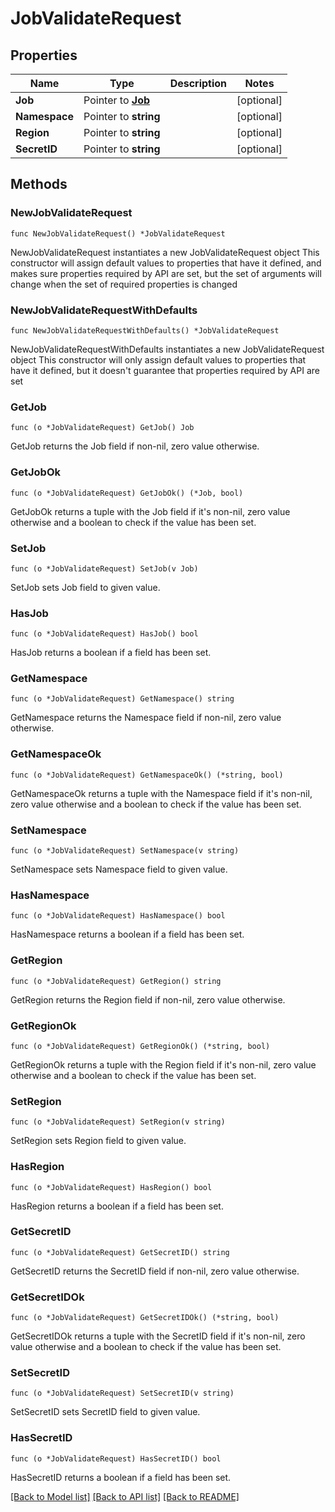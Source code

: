 # JobValidateRequest

## Properties

Name | Type | Description | Notes
------------ | ------------- | ------------- | -------------
**Job** | Pointer to [**Job**](Job.md) |  | [optional] 
**Namespace** | Pointer to **string** |  | [optional] 
**Region** | Pointer to **string** |  | [optional] 
**SecretID** | Pointer to **string** |  | [optional] 

## Methods

### NewJobValidateRequest

`func NewJobValidateRequest() *JobValidateRequest`

NewJobValidateRequest instantiates a new JobValidateRequest object
This constructor will assign default values to properties that have it defined,
and makes sure properties required by API are set, but the set of arguments
will change when the set of required properties is changed

### NewJobValidateRequestWithDefaults

`func NewJobValidateRequestWithDefaults() *JobValidateRequest`

NewJobValidateRequestWithDefaults instantiates a new JobValidateRequest object
This constructor will only assign default values to properties that have it defined,
but it doesn't guarantee that properties required by API are set

### GetJob

`func (o *JobValidateRequest) GetJob() Job`

GetJob returns the Job field if non-nil, zero value otherwise.

### GetJobOk

`func (o *JobValidateRequest) GetJobOk() (*Job, bool)`

GetJobOk returns a tuple with the Job field if it's non-nil, zero value otherwise
and a boolean to check if the value has been set.

### SetJob

`func (o *JobValidateRequest) SetJob(v Job)`

SetJob sets Job field to given value.

### HasJob

`func (o *JobValidateRequest) HasJob() bool`

HasJob returns a boolean if a field has been set.

### GetNamespace

`func (o *JobValidateRequest) GetNamespace() string`

GetNamespace returns the Namespace field if non-nil, zero value otherwise.

### GetNamespaceOk

`func (o *JobValidateRequest) GetNamespaceOk() (*string, bool)`

GetNamespaceOk returns a tuple with the Namespace field if it's non-nil, zero value otherwise
and a boolean to check if the value has been set.

### SetNamespace

`func (o *JobValidateRequest) SetNamespace(v string)`

SetNamespace sets Namespace field to given value.

### HasNamespace

`func (o *JobValidateRequest) HasNamespace() bool`

HasNamespace returns a boolean if a field has been set.

### GetRegion

`func (o *JobValidateRequest) GetRegion() string`

GetRegion returns the Region field if non-nil, zero value otherwise.

### GetRegionOk

`func (o *JobValidateRequest) GetRegionOk() (*string, bool)`

GetRegionOk returns a tuple with the Region field if it's non-nil, zero value otherwise
and a boolean to check if the value has been set.

### SetRegion

`func (o *JobValidateRequest) SetRegion(v string)`

SetRegion sets Region field to given value.

### HasRegion

`func (o *JobValidateRequest) HasRegion() bool`

HasRegion returns a boolean if a field has been set.

### GetSecretID

`func (o *JobValidateRequest) GetSecretID() string`

GetSecretID returns the SecretID field if non-nil, zero value otherwise.

### GetSecretIDOk

`func (o *JobValidateRequest) GetSecretIDOk() (*string, bool)`

GetSecretIDOk returns a tuple with the SecretID field if it's non-nil, zero value otherwise
and a boolean to check if the value has been set.

### SetSecretID

`func (o *JobValidateRequest) SetSecretID(v string)`

SetSecretID sets SecretID field to given value.

### HasSecretID

`func (o *JobValidateRequest) HasSecretID() bool`

HasSecretID returns a boolean if a field has been set.


[[Back to Model list]](../README.md#documentation-for-models) [[Back to API list]](../README.md#documentation-for-api-endpoints) [[Back to README]](../README.md)


